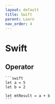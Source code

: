 ```yaml
---
layout: default
title: Swift
parent: Learn
nav_order: 4
---
```


# Swift

## Operator

    ```swift
    let a = 5
    let b = 2

    let mtResult = a + b
    ```
    
    